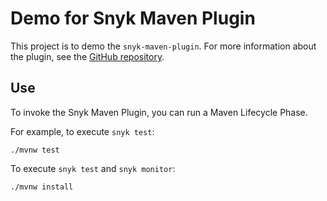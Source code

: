 # Demo for Snyk Maven Plugin

This project is to demo the `snyk-maven-plugin`. For more information about the plugin, see the [GitHub repository](https://github.com/snyk/snyk-maven-plugin).

## Use

To invoke the Snyk Maven Plugin, you can run a Maven Lifecycle Phase.

For example, to execute `snyk test`:

```
./mvnw test
```

To execute `snyk test` and `snyk monitor`:
```
./mvnw install
```
